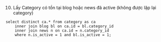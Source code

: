 10. Lấy Category có tồn tại blog hoặc news đã active (không được lặp lại category)
```
select distinct ca.* from category as ca 
	inner join blog bl on ca.id = bl.category_id 
	inner join news n on ca.id = n.category_id 
	where n.is_active = 1 and bl.is_active = 1;

```
